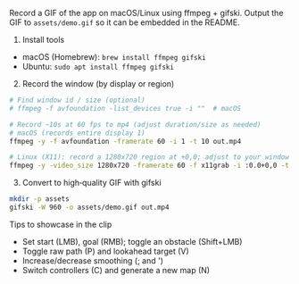 Record a GIF of the app on macOS/Linux using ffmpeg + gifski. Output the GIF to `assets/demo.gif` so it can be embedded in the README.

1) Install tools
- macOS (Homebrew): `brew install ffmpeg gifski`
- Ubuntu: `sudo apt install ffmpeg gifski`

2) Record the window (by display or region)
```bash
# Find window id / size (optional)
# ffmpeg -f avfoundation -list_devices true -i ""  # macOS

# Record ~10s at 60 fps to mp4 (adjust duration/size as needed)
# macOS (records entire display 1)
ffmpeg -y -f avfoundation -framerate 60 -i 1 -t 10 out.mp4

# Linux (X11): record a 1280x720 region at +0,0; adjust to your window
ffmpeg -y -video_size 1280x720 -framerate 60 -f x11grab -i :0.0+0,0 -t 10 out.mp4
```

3) Convert to high‑quality GIF with gifski
```bash
mkdir -p assets
gifski -W 960 -o assets/demo.gif out.mp4
```

Tips to showcase in the clip
- Set start (LMB), goal (RMB); toggle an obstacle (Shift+LMB)
- Toggle raw path (P) and lookahead target (V)
- Increase/decrease smoothing (; and ')
- Switch controllers (C) and generate a new map (N)
